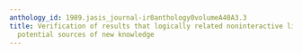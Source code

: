 ```yaml
---
anthology_id: 1989.jasis_journal-ir0anthology0volumeA40A3.3
title: Verification of results that logically related noninteractive literatures are
  potential sources of new knowledge
---
```


